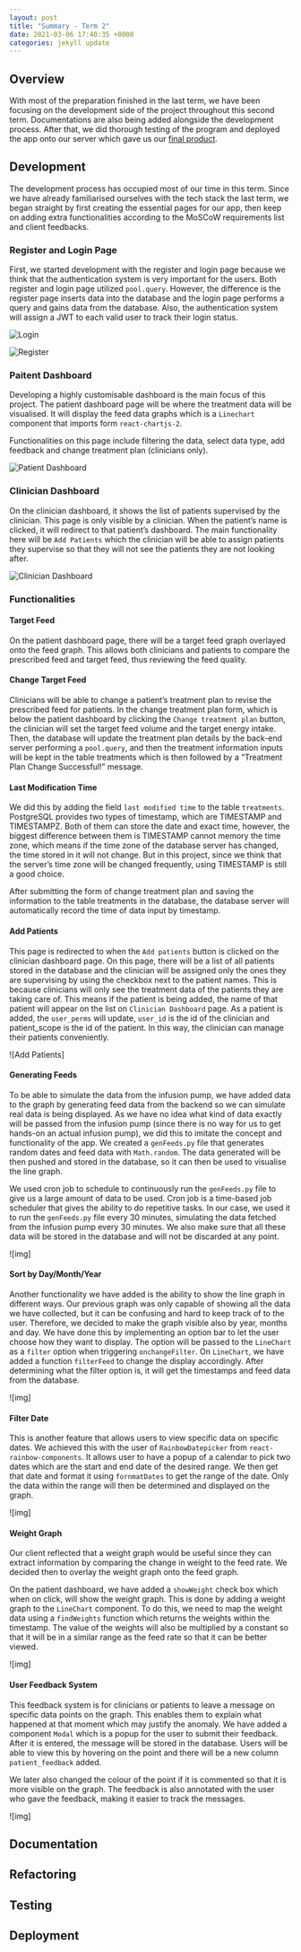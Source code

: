 ```yaml
---
layout: post
title: "Summary - Term 2"
date: 2021-03-06 17:40:35 +0000
categories: jekyll update
---
```


## Overview

With most of the preparation finished in the last term, we have been focusing on the development side of the project throughout this second term. Documentations are also being added alongside the development process. After that, we did thorough testing of the program and deployed the app onto our server which gave us our [final product](https://dauletbatayev.com/).

## Development

The development process has occupied most of our time in this term. Since we have already familiarised ourselves with the tech stack the last term, we began straight by first creating the essential pages for our app, then keep on adding extra functionalities according to the MoSCoW requirements list and client feedbacks.

### Register and Login Page

First, we started development with the register and login page because we think that the authentication system is very important for the users. Both register and login page utilized `pool.query`. However, the difference is the register page inserts data into the database and the login page performs a query and gains data from the database. Also, the authentication system will assign a JWT to each valid user to track their login status.

![Login]()

![Register]()

### Paitent Dashboard

Developing a highly customisable dashboard is the main focus of this project. The patient dashboard page will be where the treatment data will be visualised. It will display the feed data graphs which is a `Linechart` component that imports form `react-chartjs-2`.

Functionalities on this page include filtering the data, select data type, add feedback and change treatment plan (clinicians only).

![Patient Dashboard]()

### Clinician Dashboard

On the clinician dashboard, it shows the list of patients supervised by the clinician. This page is only visible by a clinician. When the patient’s name is clicked, it will redirect to that patient’s dashboard. The main functionality here will be `Add Patients` which the clinician will be able to assign patients they supervise so that they will not see the patients they are not looking after.

![Clinician Dashboard]()

### Functionalities

#### Target Feed

On the patient dashboard page, there will be a target feed graph overlayed onto the feed graph. This allows both clinicians and patients to compare the prescribed feed and target feed, thus reviewing the feed quality.

#### Change Target Feed

Clinicians will be able to change a patient’s treatment plan to revise the prescribed feed for patients. In the change treatment plan form, which is below the patient dashboard by clicking the `Change treatment plan` button, the clinician will set the target feed volume and the target energy intake. Then, the database will update the treatment plan details by the back-end server performing a `pool.query`, and then the treatment information inputs will be kept in the table treatments which is then followed by a “Treatment Plan Change Successful!” message.

#### Last Modification Time

We did this by adding the field `last modified time` to the table `treatments`. PostgreSQL provides two types of timestamp, which are TIMESTAMP and TIMESTAMPZ. Both of them can store the date and exact time, however, the biggest difference between them is TIMESTAMP cannot memory the time zone, which means if the time zone of the database server has changed, the time stored in it will not change. But in this project, since we think that the server’s time zone will be changed frequently, using TIMESTAMP is still a good choice.

After submitting the form of change treatment plan and saving the information to the table treatments in the database, the database server will automatically record the time of data input by timestamp.

#### Add Patients

This page is redirected to when the `Add patients` button is clicked on the clinician dashboard page. On this page, there will be a list of all patients stored in the database and the clinician will be assigned only the ones they are supervising by using the checkbox next to the patient names. This is because clinicians will only see the treatment data of the patients they are taking care of. This means if the patient is being added, the name of that patient will appear on the list on `Clinician Dashboard` page. As a patient is added, the `user_perms` will update, `user_id` is the id of the clinician and patient_scope is the id of the patient. In this way, the clinician can manage their patients conveniently.

![Add Patients]

#### Generating Feeds

To be able to simulate the data from the infusion pump, we have added data to the graph by generating feed data from the backend so we can simulate real data is being displayed. As we have no idea what kind of data exactly will be passed from the infusion pump (since there is no way for us to get hands-on an actual infusion pump), we did this to imitate the concept and functionality of the app. We created a `genFeeds.py` file that generates random dates and feed data with `Math.random`. The data generated will be then pushed and stored in the database, so it can then be used to visualise the line graph.

We used cron job to schedule to continuously run the `genFeeds.py` file to give us a large amount of data to be used. Cron job is a time-based job scheduler that gives the ability to do repetitive tasks. In our case, we used it to run the `genFeeds.py` file every 30 minutes, simulating the data fetched from the infusion pump every 30 minutes. We also make sure that all these data will be stored in the database and will not be discarded at any point.

![img]

#### Sort by Day/Month/Year

Another functionality we have added is the ability to show the line graph in different ways. Our previous graph was only capable of showing all the data we have collected, but it can be confusing and hard to keep track of to the user. Therefore, we decided to make the graph visible also by year, months and day. We have done this by implementing an option bar to let the user choose how they want to display. The option will be passed to the `LineChart` as a `filter` option when triggering `onchangeFilter`. On `LineChart`, we have added a function `filterFeed` to change the display accordingly. After determining what the filter option is, it will get the timestamps and feed data from the database.

![img]

#### Filter Date

This is another feature that allows users to view specific data on specific dates. We achieved this with the user of `RainbowDatepicker` from `react-rainbow-components`. It allows user to have a popup of a calendar to pick two dates which are the start and end date of the desired range. We then get that date and format it using `fornmatDates` to get the range of the date. Only the data within the range will then be determined and displayed on the graph.


![img]

#### Weight Graph

Our client reflected that a weight graph would be useful since they can extract information by comparing the change in weight to the feed rate. We decided then to overlay the weight graph onto the feed graph.

On the patient dashboard, we have added a `showWeight` check box which when on click, will show the weight graph. This is done by adding a weight graph to the `LineChart` component. To do this, we need to map the weight data using a `findWeights` function which returns the weights within the timestamp. The value of the weights will also be multiplied by a constant so that it will be in a similar range as the feed rate so that it can be better viewed.


![img]

#### User Feedback System

This feedback system is for clinicians or patients to leave a message on specific data points on the graph. This enables them to explain what happened at that moment which may justify the anomaly. We have added a component `Modal` which is a popup for the user to submit their feedback. After it is entered, the message will be stored in the database. Users will be able to view this by hovering on the point and there will be a new column `patient_feedback` added.

We later also changed the colour of the point if it is commented so that it is more visible on the graph. The feedback is also annotated with the user who gave the feedback, making it easier to track the messages.

![img]

## Documentation
## Refactoring
## Testing
## Deployment

